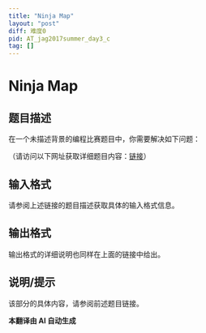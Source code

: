 ```yaml
---
title: "Ninja Map"
layout: "post"
diff: 难度0
pid: AT_jag2017summer_day3_c
tag: []
---
```


# Ninja Map

## 题目描述

在一个未描述背景的编程比赛题目中，你需要解决如下问题：

（请访问以下网址获取详细题目内容：[链接](https://atcoder.jp/contests/jag2017summer-day3/tasks/jag2017summer_day3_c)）

## 输入格式

请参阅上述链接的题目描述获取具体的输入格式信息。

## 输出格式

输出格式的详细说明也同样在上面的链接中给出。

## 说明/提示

该部分的具体内容，请参阅前述题目链接。

 **本翻译由 AI 自动生成**

